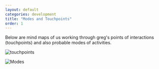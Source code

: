 ```yaml
---
layout: default
categories: development
title: "Modes and Touchpoints"
order: 1
---
```


Below are mind maps of us working through greg's points of interactions (touchpoints) and also probable modes of activities.

![touchpoints]({{site.imageurl}}/touchpoints.jpg)

![Modes]({{site.imageurl}}/modes.jpg)
